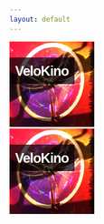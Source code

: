 ```yaml
---
layout: default
---
```


<style>
.image {
   position: relative;
   width: 100%;
}

h2 {

}

h2 span {
   color: white;
   font: bold 24px/45px Helvetica, Sans-Serif;
   letter-spacing: -1px;  
   background: rgb(0, 0, 0);
   background: rgba(0, 0, 0, 0.7);
   padding: 10px;
}


</style>

<div>

<a href="projets/velokino">
  <h2 style="position:absolute"><span>VeloKino</span></h2>
  <img src="assets/thumbs/t_velokino.jpg" alt="VeloKino" style="width:150px ;height:150px ;border:0;">
<br>
</a>

<a href="projets/velokino">
  <h2 style="position:absolute"><span>VeloKino</span></h2>
  <img src="assets/thumbs/t_velokino.jpg" alt="VeloKino" style="width:150px ;height:150px ;border:0;">

</a>

</div>
